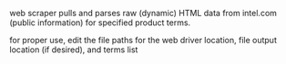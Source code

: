 web scraper pulls and parses raw (dynamic) HTML data from intel.com (public information) for specified product terms.

for proper use, edit the file paths for the web driver location, file output location (if desired), and terms list
